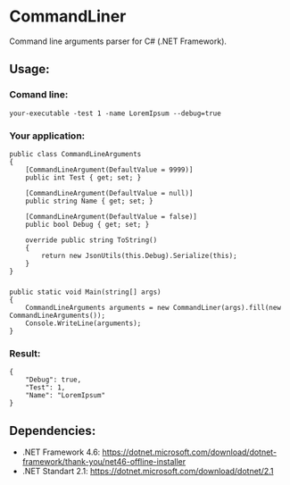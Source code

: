 # CommandLiner

Command line arguments parser for C# (.NET Framework).


## Usage:

### Comand line:

    your-executable -test 1 -name LoremIpsum --debug=true

### Your application:

    public class CommandLineArguments
    {
        [CommandLineArgument(DefaultValue = 9999)]
        public int Test { get; set; }

        [CommandLineArgument(DefaultValue = null)]
        public string Name { get; set; }

        [CommandLineArgument(DefaultValue = false)]
        public bool Debug { get; set; }

        override public string ToString()
        {
            return new JsonUtils(this.Debug).Serialize(this);
        }
    }
###
    public static void Main(string[] args)
    {
        CommandLineArguments arguments = new CommandLiner(args).fill(new CommandLineArguments());
        Console.WriteLine(arguments);
    }

### Result:

    {
        "Debug": true,
        "Test": 1,
        "Name": "LoremIpsum"
    }


## Dependencies:

- .NET Framework 4.6: https://dotnet.microsoft.com/download/dotnet-framework/thank-you/net46-offline-installer
- .NET Standart 2.1: https://dotnet.microsoft.com/download/dotnet/2.1